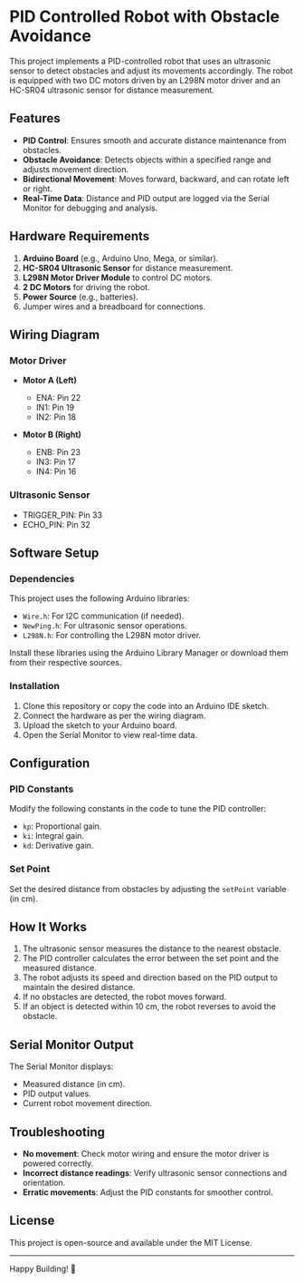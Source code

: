 # PID Controlled Robot with Obstacle Avoidance

This project implements a PID-controlled robot that uses an ultrasonic sensor to detect obstacles and adjust its movements accordingly. The robot is equipped with two DC motors driven by an L298N motor driver and an HC-SR04 ultrasonic sensor for distance measurement.

## Features
- **PID Control**: Ensures smooth and accurate distance maintenance from obstacles.
- **Obstacle Avoidance**: Detects objects within a specified range and adjusts movement direction.
- **Bidirectional Movement**: Moves forward, backward, and can rotate left or right.
- **Real-Time Data**: Distance and PID output are logged via the Serial Monitor for debugging and analysis.

## Hardware Requirements
1. **Arduino Board** (e.g., Arduino Uno, Mega, or similar).
2. **HC-SR04 Ultrasonic Sensor** for distance measurement.
3. **L298N Motor Driver Module** to control DC motors.
4. **2 DC Motors** for driving the robot.
5. **Power Source** (e.g., batteries).
6. Jumper wires and a breadboard for connections.

## Wiring Diagram
### Motor Driver
- **Motor A (Left)**
  - ENA: Pin 22
  - IN1: Pin 19
  - IN2: Pin 18

- **Motor B (Right)**
  - ENB: Pin 23
  - IN3: Pin 17
  - IN4: Pin 16

### Ultrasonic Sensor
- TRIGGER_PIN: Pin 33
- ECHO_PIN: Pin 32

## Software Setup
### Dependencies
This project uses the following Arduino libraries:
- `Wire.h`: For I2C communication (if needed).
- `NewPing.h`: For ultrasonic sensor operations.
- `L298N.h`: For controlling the L298N motor driver.

Install these libraries using the Arduino Library Manager or download them from their respective sources.

### Installation
1. Clone this repository or copy the code into an Arduino IDE sketch.
2. Connect the hardware as per the wiring diagram.
3. Upload the sketch to your Arduino board.
4. Open the Serial Monitor to view real-time data.

## Configuration
### PID Constants
Modify the following constants in the code to tune the PID controller:
- `kp`: Proportional gain.
- `ki`: Integral gain.
- `kd`: Derivative gain.

### Set Point
Set the desired distance from obstacles by adjusting the `setPoint` variable (in cm).

## How It Works
1. The ultrasonic sensor measures the distance to the nearest obstacle.
2. The PID controller calculates the error between the set point and the measured distance.
3. The robot adjusts its speed and direction based on the PID output to maintain the desired distance.
4. If no obstacles are detected, the robot moves forward.
5. If an object is detected within 10 cm, the robot reverses to avoid the obstacle.

## Serial Monitor Output
The Serial Monitor displays:
- Measured distance (in cm).
- PID output values.
- Current robot movement direction.

## Troubleshooting
- **No movement**: Check motor wiring and ensure the motor driver is powered correctly.
- **Incorrect distance readings**: Verify ultrasonic sensor connections and orientation.
- **Erratic movements**: Adjust the PID constants for smoother control.

## License
This project is open-source and available under the MIT License.

---

Happy Building! 🚀
